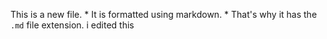 This is a new file. * It is formatted using markdown. * That's why it has the `.md` file extension.
i edited this 
